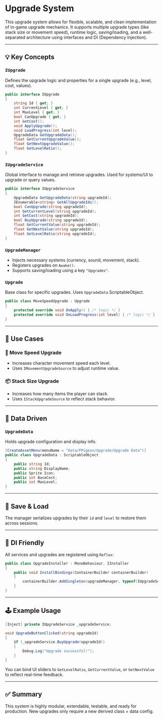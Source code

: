 
# Upgrade System

This upgrade system allows for flexible, scalable, and clean implementation of in-game upgrade mechanics. It supports multiple upgrade types (like stack size or movement speed), runtime logic, saving/loading, and a well-separated architecture using interfaces and DI (Dependency Injection).

---

## 💡 Key Concepts

### `IUpgrade`
Defines the upgrade logic and properties for a single upgrade (e.g., level, cost, values).

```csharp
public interface IUpgrade
{
    string Id { get; }
    int CurrentLevel { get; }
    int MaxLevel { get; }
    bool CanUpgrade { get; }
    int GetCost();
    void ApplyUpgrade();
    void LoadProgress(int level);
    UpgradeData GetUpgradeData();
    float GetCurrentUpgradeValue();
    float GetNextUpgradeValue();
    float GetLevelRatio();
}
```

### `IUpgradeService`
Global interface to manage and retrieve upgrades. Used for systems/UI to upgrade or query values.

```csharp
public interface IUpgradeService
{
    UpgradeData GetUpgradeData(string upgradeId);
    IEnumerable<string> GetAllUpgradeIds();
    bool CanUpgrade(string upgradeId);
    int GetCurrentLevel(string upgradeId);
    int GetCost(string upgradeId);
    bool BuyUpgrade(string upgradeId);
    float GetCurrentValue(string upgradeId);
    float GetNextValue(string upgradeId);
    float GetLevelRatio(string upgradeId);
}
```

### `UpgradeManager`
- Injects necessary systems (currency, sound, movement, stack).
- Registers upgrades on `Awake()`.
- Supports saving/loading using a key `"Upgrades"`.

### `Upgrade`
Base class for specific upgrades. Uses `UpgradeData` ScriptableObject.

```csharp
public class MoveSpeedUpgrade : Upgrade
{
    protected override void OnApply() { /* logic */ }
    protected override void OnLoadProgress(int level) { /* logic */ }
}
```

---

## 🧪 Use Cases

### 🏃 Move Speed Upgrade
- Increases character movement speed each level.
- Uses `IMovementUpgradeSource` to adjust runtime value.

### 📦 Stack Size Upgrade
- Increases how many items the player can stack.
- Uses `IStackUpgradeSource` to reflect stack behavior.

---

## 🧱 Data Driven

### `UpgradeData`
Holds upgrade configuration and display info.

```csharp
[CreateAssetMenu(menuName = "Data/PPigeon/Upgrade/Upgrade Data")]
public class UpgradeData : ScriptableObject
{
    public string Id;
    public string DisplayName;
    public Sprite Icon;
    public int BaseCost;
    public int MaxLevel;
}
```

---

## 💾 Save & Load

The manager serializes upgrades by their `id` and `level` to restore them across sessions.

---

## 🧩 DI Friendly

All services and upgrades are registered using `Reflex`:

```csharp
public class UpgradeInstaller : MonoBehaviour, IInstaller
{
    public void InstallBindings(ContainerBuilder containerBuilder)
    {
        containerBuilder.AddSingleton(upgradeManager, typeof(IUpgradeService));
    }
}
```

---

## 🕹️ Example Usage

```csharp
[Inject] private IUpgradeService _upgradeService;

void UpgradeButtonClicked(string upgradeId)
{
    if (_upgradeService.BuyUpgrade(upgradeId))
    {
        Debug.Log("Upgrade successful!");
    }
}
```

You can bind UI sliders to `GetLevelRatio`, `GetCurrentValue`, or `GetNextValue` to reflect real-time feedback.

---

## ✅ Summary

This system is highly modular, extendable, testable, and ready for production. New upgrades only require a new derived class + data config.

